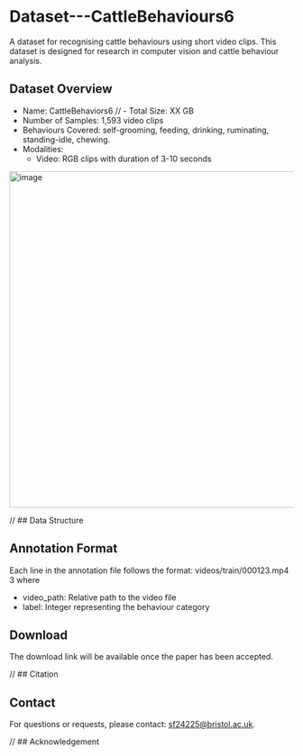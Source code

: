 # Dataset---CattleBehaviours6
A dataset for recognising cattle behaviours using short video clips. This dataset is designed for research in computer vision and cattle behaviour analysis.

## Dataset Overview
- Name: CattleBehaviors6
// - Total Size: XX GB
- Number of Samples: 1,593 video clips
- Behaviours Covered: self-grooming, feeding, drinking, ruminating, standing-idle, chewing.
- Modalities:
  - Video: RGB clips with duration of 3-10 seconds

<img width="1007" height="597" alt="image" src="https://github.com/user-attachments/assets/7424687c-95e4-4b9e-b4d7-52914612d6a0" />

// ## Data Structure

## Annotation Format
Each line in the annotation file follows the format:
videos/train/000123.mp4  3
where
- video_path: Relative path to the video file
- label: Integer representing the behaviour category

## Download
The download link will be available once the paper has been accepted.

// ## Citation

## Contact
For questions or requests, please contact: sf24225@bristol.ac.uk.

// ## Acknowledgement


